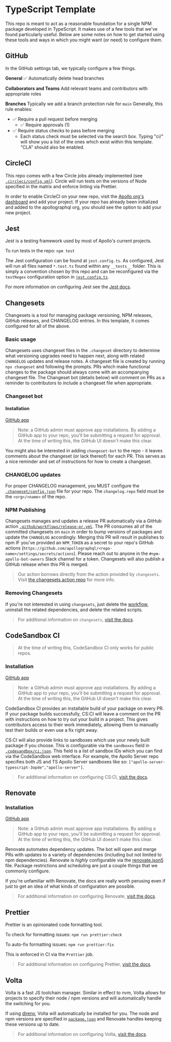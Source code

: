 # TypeScript Template

This repo is meant to act as a reasonable foundation for a single NPM package developed in TypeScript. It makes use of a few tools that we've found particularly useful. Below are some notes on how to get started using these tools and ways in which you might want (or need) to configure them.

## GitHub

In the GitHub settings tab, we typically configure a few things.

**General**
✅ Automatically delete head branches

**Collaborators and Teams**
Add relevant teams and contributors with appropriate roles

**Branches**
Typically we add a branch protection rule for `main`
Generally, this rule enables:
* ✅ Require a pull request before merging
  * ✅ Require approvals (1)
* ✅ Require status checks to pass before merging
  * Each status check must be selected via the search box. Typing "ci/" will show you a list of the ones which exist within this template. "CLA" should also be enabled.

## CircleCI

This repo comes with a few Circle jobs already implemented (see [`.circleci/config.yml`](.circleci/config.yml)). Circle will run tests on the versions of Node specified in the matrix and enforce linting via Prettier.

In order to enable CircleCI on your new repo, visit the [Apollo org's dashboard](https://app.circleci.com/projects/project-dashboard/github/apollographql/) and add your project. If your repo has already been initialized and added to the apollographql org, you should see the option to add your new project.

## Jest

Jest is a testing framework used by most of Apollo's current projects.

To run tests in the repo:
`npm test`

The Jest configuration can be found at `jest.config.ts`. As configured, Jest will run all files named `*.test.ts` found within any `__tests__` folder. This is simply a convention chosen by this repo and can be reconfigured via the `testRegex` configuration option in [`jest.config.ts`](jest.config.ts).

For more information on configuring Jest see the [Jest docs](https://jestjs.io/docs/configuration).

## Changesets

Changesets is a tool for managing package versioning, NPM releases, GitHub releases, and CHANGELOG entries. In this template, it comes configured for all of the above.

### Basic usage

Changesets uses changeset files in the `.changeset` directory to determine what versioning upgrades need to happen next, along with related `CHANGELOG` updates and release notes. A changeset file is created by running `npx changeset` and following the prompts. PRs which make functional changes to the package should always come with an accompanying changeset file. The Changeset bot (details below) will comment on PRs as a reminder to contributors to include a changeset file when appropriate.

### Changeset bot

#### Installation

[GitHub app](https://github.com/apps/changeset-bot)
> Note: a GitHub admin must approve app installations. By adding a GitHub app to your repo, you'll be submitting a request for approval. At the time of writing this, the GitHub UI doesn't make this clear.

You might also be interested in adding `changeset-bot` to the repo - it leaves comments about the changeset (or lack thereof) for each PR. This serves as a nice reminder and set of instructions for how to create a changeset.
### CHANGELOG updates

For proper CHANGELOG management, you MUST configure the [`.changeset/config.json`](.changeset/config.json) file for your repo. The `changelog.repo` field must be the `<org>/<name>` of the repo.

### NPM Publishing

Changesets manages and updates a release PR automatically via a GitHub action [`.github/workflows/release-pr.yml`](.github/workflows/release-pr.yml). The PR consumes all of the committed changesets on `main` in order to bump versions of packages and update the `CHANGELOG` accordingly. Merging this PR will result in publishes to npm IF you've provided an `NPM_TOKEN` as a secret to your repo's GitHub actions (`https://github.com/apollographql/<repo-name>/settings/secrets/actions`). Please reach out to anyone in the `#npm-apollo-bot-owners` Slack channel for a token. Changesets will also publish a GitHub release when this PR is merged.

> Our action borrows directly from the action provided by `changesets`. Visit [the changesets action repo](https://github.com/changesets/action) for more info.

### Removing Changesets

If you're not interested in using `changesets`, just delete the [workflow](.github/workflows/release-pr.yml), uninstall the related dependencies, and delete the related scripts.

> For additional information on `changesets`, [visit the docs](https://github.com/changesets/changesets#documentation).

## CodeSandbox CI

> At the time of writing this, CodeSandbox CI only works for public repos.

### Installation

[GitHub app](https://github.com/apps/codesandbox)
> Note: a GitHub admin must approve app installations. By adding a GitHub app to your repo, you'll be submitting a request for approval. At the time of writing this, the GitHub UI doesn't make this clear.

CodeSandbox CI provides an installable build of your package on every PR. If your package builds successfully, CS:CI will leave a comment on the PR with instructions on how to try out your build in a project. This gives contributors access to their work immediately, allowing them to manually test their builds or even use a fix right away.

CS:CI will also provide links to sandboxes which use your newly built package if you choose. This is configurable via the `sandboxes` field in [`.codesandbox/ci.json`](.codesandbox/ci.json). This field is a list of sandbox IDs which you can find via the CodeSandbox web interface. For example, the Apollo Server repo specifies both JS and TS Apollo Server sandboxes like so: `["apollo-server-typescript-3opde","apollo-server"]`.

> For additional information on configuring CS:CI, [visit the docs](https://codesandbox.io/docs/ci).

## Renovate

### Installation

[GitHub app](https://github.com/apps/renovate)

> Note: a GitHub admin must approve app installations. By adding a GitHub app to your repo, you'll be submitting a request for approval. At the time of writing this, the GitHub UI doesn't make this clear.

Renovate automates dependency updates. The bot will open and merge PRs with updates to a variety of dependencies (including but not limited to npm dependencies). Renovate is _highly_ configurable via the [renovate.json5](renovate.json5) file. Package restrictions and scheduling are just a couple things that we commonly configure.

If you're unfamiliar with Renovate, the docs are really worth perusing even if just to get an idea of what kinds of configuration are possible.

> For additional information on configuring Renovate, [visit the docs](https://docs.renovatebot.com/).

## Prettier

Prettier is an opinionated code formatting tool. 

To check for formatting issues:
`npm run prettier:check`

To auto-fix formatting issues:
`npm run prettier:fix`

This is enforced in CI via the `Prettier` job.

> For additional information on configuring Prettier, [visit the docs](https://prettier.io/docs/en/options).

## Volta

Volta is a fast JS toolchain manager. Similar in effect to nvm, Volta allows for projects to specify their node / npm versions and will automatically handle the switching for you.

If using [direnv](https://direnv.net/), Volta will automatically be installed for you. The node and npm versions are specified in [`package.json`](package.json) and Renovate handles keeping these versions up to date.

> For additional information on configuring Volta, [visit the docs](https://docs.volta.sh/guide/).